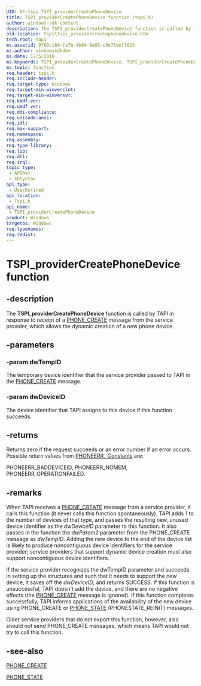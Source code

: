 ```yaml
---
UID: NF:tspi.TSPI_providerCreatePhoneDevice
title: TSPI_providerCreatePhoneDevice function (tspi.h)
author: windows-sdk-content
description: The TSPI_providerCreatePhoneDevice function is called by TAPI in response to receipt of a PHONE_CREATE message from the service provider, which allows the dynamic creation of a new phone device.
old-location: tspi\tspi_providercreatephonedevice.htm
tech.root: Tapi
ms.assetid: 9768cc69-fa7b-4b84-9e85-c9e75def3823
ms.author: windowssdkdev
ms.date: 12/5/2018
ms.keywords: TSPI_providerCreatePhoneDevice, TSPI_providerCreatePhoneDevice function [TAPI 2.2], _tspi_tspi_providercreatephonedevice, tspi.tspi_providercreatephonedevice, tspi/TSPI_providerCreatePhoneDevice
ms.topic: function
req.header: tspi.h
req.include-header: 
req.target-type: Windows
req.target-min-winverclnt: 
req.target-min-winversvr: 
req.kmdf-ver: 
req.umdf-ver: 
req.ddi-compliance: 
req.unicode-ansi: 
req.idl: 
req.max-support: 
req.namespace: 
req.assembly: 
req.type-library: 
req.lib: 
req.dll: 
req.irql: 
topic_type:
 - APIRef
 - kbSyntax
api_type:
 - UserDefined
api_location:
 - Tspi.h
api_name:
 - TSPI_providerCreatePhoneDevice
product: Windows
targetos: Windows
req.typenames: 
req.redist: 
---
```


# TSPI_providerCreatePhoneDevice function


## -description


The 
<b>TSPI_providerCreatePhoneDevice</b> function is called by TAPI in response to receipt of a 
<a href="https://msdn.microsoft.com/2b852871-7965-4c88-9c3a-0259cd2e0a11">PHONE_CREATE</a> message from the service provider, which allows the dynamic creation of a new phone device.


## -parameters




### -param dwTempID

The temporary device identifier that the service provider passed to TAPI in the 
<a href="https://msdn.microsoft.com/2b852871-7965-4c88-9c3a-0259cd2e0a11">PHONE_CREATE</a> message.


### -param dwDeviceID

The device identifier that TAPI assigns to this device if this function succeeds.


## -returns



Returns zero if the request succeeds or an error number if an error occurs. Possible return values from <a href="https://msdn.microsoft.com/763a9dc2-3e70-4169-a66e-3aac78ef8d33">PHONEERR_ Constants</a> are:

PHONEERR_BADDEVICEID, PHONEERR_NOMEM, PHONEERR_OPERATIONFAILED.




## -remarks



When TAPI receives a 
<a href="https://msdn.microsoft.com/2b852871-7965-4c88-9c3a-0259cd2e0a11">PHONE_CREATE</a> message from a service provider, it calls this function (it never calls this function spontaneously). TAPI adds 1 to the number of devices of that type, and passes the resulting new, unused device identifier as the <i>dwDeviceID</i> parameter to this function. It also passes in the function the <i>dwParam2</i> parameter from the PHONE_CREATE message as <i>dwTempID</i>. Adding the new device to the end of the device list is likely to produce noncontiguous device identifiers for the service provider; service providers that support dynamic device creation must also support noncontiguous device identifiers.

If the service provider recognizes the dwTempID parameter and succeeds in setting up the structures and such that it needs to support the new device, it saves off the <i>dwDeviceID</i>, and returns SUCCESS. If this function is unsuccessful, TAPI doesn't add the device, and there are no negative effects (the 
<a href="https://msdn.microsoft.com/2b852871-7965-4c88-9c3a-0259cd2e0a11">PHONE_CREATE</a> message is ignored). If this function completes successfully, TAPI informs applications of the availability of the new device using PHONE_CREATE or 
<a href="https://msdn.microsoft.com/4772e24c-cafb-4fda-8243-5117c9a73753">PHONE_STATE</a> (PHONESTATE_REINIT) messages.

Older service providers that do not export this function, however, also should not send PHONE_CREATE messages, which means TAPI would not try to call this function.




## -see-also




<a href="https://msdn.microsoft.com/2b852871-7965-4c88-9c3a-0259cd2e0a11">PHONE_CREATE</a>



<a href="https://msdn.microsoft.com/4772e24c-cafb-4fda-8243-5117c9a73753">PHONE_STATE</a>
 

 

